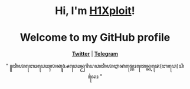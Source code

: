 <h1 align="center">Hi, I'm <a href="https://github.com/H1Xploit">H1Xploit</a>!</h1>
<h1 align="center">Welcome to my GitHub profile</h1>

<p align="center">
  <strong><a href="https://twitter.com/H1Xploit">Twitter</a></strong> |
  <strong><a href="https://t.me/H1Xploit">Telegram</a></strong>
</p>

<p align="center">"  ꧋ꦠꦶꦪꦁꦧꦺꦴꦣꦺꦴꦃꦭꦁꦏꦸꦁꦄꦮꦺꦴꦤ꧀ꦝꦫꦶꦥꦣꦠꦶꦪꦁꦆꦁꦏꦁꦩ꧀ꦧꦺꦴꦠꦺꦤ꧀ꦏꦗꦺꦁ(ꦧꦣꦺ)ꦱꦶꦤꦻꦴ "</p>

<!--
**H1Xploit/H1Xploit** is a ✨ _special_ ✨ repository because its `README.md` (this file) appears on your GitHub profile.

Here are some ideas to get you started:

- 🔭 I’m currently working on ...
- 🌱 I’m currently learning ...
- 👯 I’m looking to collaborate on ...
- 🤔 I’m looking for help with ...
- 💬 Ask me about ...
- 📫 How to reach me: ...
- 😄 Pronouns: ...
- ⚡ Fun fact: ...
-->
